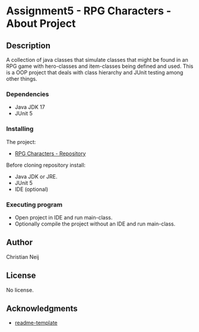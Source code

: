 # Assignment5 - RPG Characters - About Project
## Description
A collection of java classes that simulate classes that might be found in an RPG game with hero-classes and item-classes being defined and used. This is a OOP project that deals with class hierarchy and JUnit testing among other things.
### Dependencies
- Java JDK 17
- JUnit 5
### Installing
The project:
- [RPG Characters - Repository](https://github.com/Loathed94/rpg-characters-java-v2)

Before cloning repository install:
- Java JDK or JRE.
- JUnit 5
- IDE (optional)
### Executing program
- Open project in IDE and run main-class.
- Optionally compile the project without an IDE and run main-class.
## Author
Christian Neij
## License
No license.
## Acknowledgments
- [readme-template](https://gist.github.com/DomPizzie/7a5ff55ffa9081f2de27c315f5018afc)